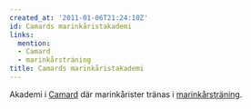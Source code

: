 ```yaml
---
created_at: '2011-01-06T21:24:10Z'
id: Camards marinkåristakademi
links:
  mention:
  - Camard
  - marinkårsträning
title: Camards marinkåristakademi
---
```


Akademi i [Camard] där marinkårister tränas i [marinkårsträning].

  [Camard]: Camard
  [marinkårsträning]: marinkårsträning
